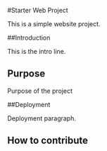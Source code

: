 #Starter Web Project

This is a simple website project.

##Introduction

This is the intro line. 

## Purpose

Purpose of the project

##Deployment

Deployment paragraph.

## How to contribute
